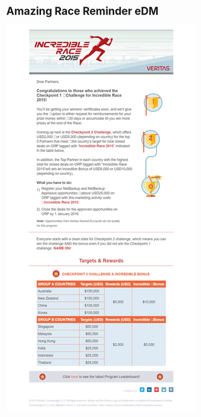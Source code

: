 # Amazing Race Reminder eDM

![Image of eDM](https://raw.githubusercontent.com/gbjack/Reminder-Amazing-Mid/master/images/preview.png)
